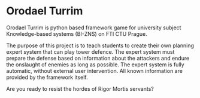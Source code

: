 Orodael Turrim 
================

Orodael Turrim is python based framework game for university subject Knowledge-based systems (BI-ZNS) on FTI CTU Prague.

The purpose of this project is to teach students to create their own planning expert system that can play tower defence. 
The expert system must prepare the defense based on information about the attackers and endure the onslaught of enemies 
as long as possible. The expert system is fully automatic, without external user intervention. All known information 
are provided by the framework itself.

Are you ready to resist the hordes of Rigor Mortis servants?